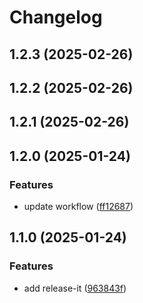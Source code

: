 # Changelog

## 1.2.3 (2025-02-26)

## 1.2.2 (2025-02-26)

## 1.2.1 (2025-02-26)

## 1.2.0 (2025-01-24)

### Features

* update workflow ([ff12687](https://github.com/oondemand/api-integracao-gpt/commit/ff1268710ba5530d9b78e9d1e673a7153ebbebc1))

## 1.1.0 (2025-01-24)

### Features

* add release-it ([963843f](https://github.com/maikonalexandre/ondemand-api-integracao-gpt/commit/963843f82bdcfbb0b2bc1d9efa3dfed0ebe8812e))
